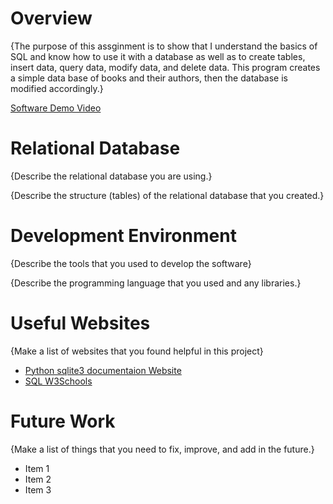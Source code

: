 # Overview

{The purpose of this assginment is to show that I understand the basics of SQL and know how to use it with a database as well as to create tables, insert data, query data, modify data, and delete data. This program creates a simple data base of books and their authors, then the database is modified accordingly.}

[Software Demo Video](http://youtube.link.goes.here)

# Relational Database

{Describe the relational database you are using.}

{Describe the structure (tables) of the relational database that you created.}

# Development Environment

{Describe the tools that you used to develop the software}

{Describe the programming language that you used and any libraries.}

# Useful Websites

{Make a list of websites that you found helpful in this project}
* [Python sqlite3 documentaion Website](https://docs.python.org/3.8/library/sqlite3.html)
* [SQL W3Schools](https://www.w3schools.com/sql/)

# Future Work

{Make a list of things that you need to fix, improve, and add in the future.}
* Item 1
* Item 2
* Item 3
